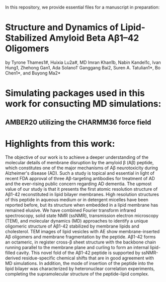 In this repository, we provide essential files for a manuscript in preparation:

# Structure and Dynamics of Lipid-Stabilized Amyloid Beta Aβ1–42 Oligomers
by Tyrone Thames1#, Huixia Lu2a#, MD Imran Khan1b, Nabin Kandel1c, Ivan Hung1, Zhehong Gan1,
Ada Solano1ˈ Ganggang Bai2, Suren A. Tatulian1*, Bo Chen1*, and Buyong Ma2*

# Simulating packages used in this work for consucting MD simulations:

## AMBER20 utilizing the CHARMM36 force field 

# Highlights from this work:

The objective of our work is to achieve a deeper understanding of the molecular details of membrane disruption by the amyloid β (Aβ) peptide, which constitutes one of the major mechanisms of Aβ neurotoxicity during Alzheimer's disease (AD). Such a study is topical and essential in light of recent FDA approval of three Aβ-targeting antibodies for treatment of AD and the ever-rising public concern regarding AD dementia. The upmost value of our study is that it presents the first atomic resolution structure of Aβ1-42 reconstituted in lipid bilayer membranes. High resolution structures of this peptide in aqueous medium or in detergent micelles have been reported before, but its structure when embedded in a lipid membrane has remained elusive. We have combined Fourier transform infrared spectroscopy, solid state NMR (ssNMR), transmission electron microscopy (TEM), and molecular dynamics (MD) approaches to identify a unique oligomeric structure of Aβ1-42 stabilized by membrane lipids and cholesterol. TEM images of lipid vesicles with AE show membrane-inserted Aβ oligomers and membrane fragmentation by the peptide. Aβ1-42 forms an octameric, in register cross-β sheet structure with the backbone chain running parallel to the membrane plane and curling to form an internal lipid-filled cavity. This novel fold of the Aβ1-42 peptide is supported by ssNMR-derived residue-specific chemical shifts that are in good agreement with MD simulations. In addition, the mode of insertion of the peptide into the lipid bilayer was characterized by heteronuclear correlation experiments, completing the supramolecular structure of the peptide-lipid complex.
